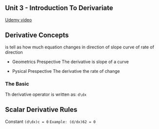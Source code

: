 ## Unit 3 - Introduction To Derivariate

[Udemy video](https://www.udemy.com/course/mathematical-foundation-for-machine-learning-and-ai/learn/lecture/10496552#notes)

## Derivative Concepts

is tell as how much equation changes in direction of slope curve of rate of direction

- Geometrics Prespective
The derivative is slope of a curve

- Pysical Prespective
The derivative the rate of change


### The Basic

Th derivative operator is written as: `d\dx`


## Scalar Derivative Rules

Constant `(d\dx)c = 0` `Example: (d/dx)62 = 0`
